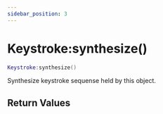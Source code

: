 ```yaml
---
sidebar_position: 3
---
```


# Keystroke:synthesize()
```lua
Keystroke:synthesize()
```
Synthesize keystroke sequense held by this object.


## Return Values
